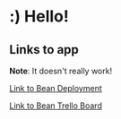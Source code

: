 # :) Hello!

## Links to app

**Note**: It doesn't really work!

[Link to Bean Deployment](https://fathomless-hamlet-56105.herokuapp.com/)

[Link to Bean Trello Board](https://trello.com/b/NxTEratC/bean)

